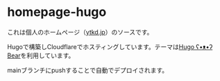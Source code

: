 # homepage-hugo

これは個人のホームページ（[ytkd.jp](https://ytkd.jp)）のソースです。

Hugoで構築しCloudflareでホスティングしています。テーマは[Hugo ʕ•ᴥ•ʔ Bear](https://github.com/janraasch/hugo-bearblog/)を利用しています。

mainブランチにpushすることで自動でデプロイされます。
